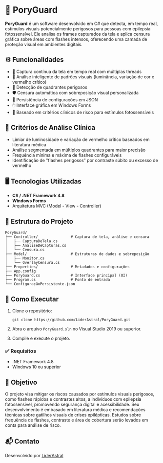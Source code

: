 # 🧠 PoryGuard

**PoryGuard** é um software desenvolvido em C# que detecta, em tempo real, estímulos visuais potencialmente perigosos para pessoas com epilepsia fotossensível. Ele analisa os frames capturados da tela e aplica censura gráfica sobre áreas com flashes intensos, oferecendo uma camada de proteção visual em ambientes digitais.

## ⚙️ Funcionalidades

- 📸 Captura contínua da tela em tempo real com múltiplas threads
- 🧠 Análise inteligente de padrões visuais (luminância, variação de cor e vermelho crítico)
- 🔲 Detecção de quadrantes perigosos
- 🛡️ Censura automática com sobreposição visual personalizada
- 🔁 Persistência de configurações em JSON
- 🖱️ Interface gráfica em Windows Forms
- 🧪 Baseado em critérios clínicos de risco para estímulos fotossensíveis

## 🧪 Critérios de Análise Clínica

- Limiar de luminosidade e variação de vermelho crítico baseados em literatura médica
- Análise segmentada em múltiplos quadrantes para maior precisão
- Frequência mínima e máxima de flashes configuráveis
- Identificação de "flashes perigosos" por contraste súbito ou excesso de vermelho

## 🖥️ Tecnologias Utilizadas

- **C# / .NET Framework 4.8**
- **Windows Forms**
- Arquitetura MVC (Model - View - Controller)

## 📁 Estrutura do Projeto

```
PoryGuard/
├── Controller/               # Captura de tela, análise e censura
│   ├── CapturaDeTela.cs
│   ├── AnaliseDeCapturas.cs
│   └── Censura.cs
├── Model/                    # Estruturas de dados e sobreposição
│   ├── Monitor.cs
│   └── OverlayCensura.cs
├── Properties/               # Metadados e configurações
├── App.config
├── PoryGuard.cs              # Interface principal (UI)
├── Program.cs                # Ponto de entrada
└── ConfiguraçãoPersistente.json
```
## 🚀 Como Executar

1. Clone o repositório:
   ```
   git clone https://github.com/LiderAstral/PoryGuard.git
   ```

2. Abra o arquivo `PoryGuard.sln` no Visual Studio 2019 ou superior.

3. Compile e execute o projeto.

### ✅ Requisitos

- .NET Framework 4.8
- Windows 10 ou superior

## 🔬 Objetivo

O projeto visa mitigar os riscos causados por estímulos visuais perigosos, como flashes rápidos e contrastes altos, a indivíduos com epilepsia fotossensível, promovendo segurança digital e acessibilidade. Seu desenvolvimento é embasado em literatura médica e recomendações técnicas sobre gatilhos visuais de crises epilépticas. Estudos sobre frequência de flashes, contraste e área de cobertura serão levados em conta para análise de risco.

## 📬 Contato

Desenvolvido por [LiderAstral](https://github.com/LiderAstral)  

